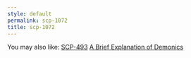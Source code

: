 ```yaml
---
style: default
permalink: scp-1072
title: scp-1072
---
```

You may also like:
[SCP-493](http://scp-wiki.net/scp-493)
[A Brief Explanation of Demonics](http://scp-wiki.net/a-brief-explanation-on-demonics)